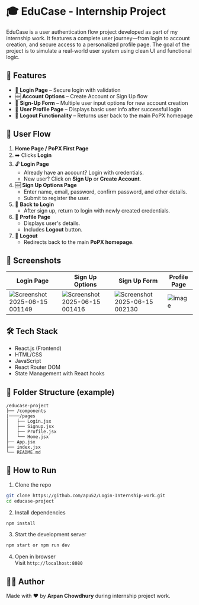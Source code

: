 
# 🎓 EduCase - Internship Project

EduCase is a user authentication flow project developed as part of my internship work. It features a complete user journey—from login to account creation, and secure access to a personalized profile page. The goal of the project is to simulate a real-world user system using clean UI and functional logic.

## 🌟 Features

- 🔐 **Login Page** – Secure login with validation
- 🆕 **Account Options** – Create Account or Sign Up flow
- 📝 **Sign-Up Form** – Multiple user input options for new account creation
- 👤 **User Profile Page** – Displays basic user info after successful login
- 🚪 **Logout Functionality** – Returns user back to the main PoPX homepage

## 🔄 User Flow

1. **Home Page / PoPX First Page**
2. ➡️ Clicks **Login**
3. 🔓 **Login Page**
   - Already have an account? Login with credentials.
   - New user? Click on **Sign Up** or **Create Account**.
4. 🆕 **Sign Up Options Page**
   - Enter name, email, password, confirm password, and other details.
   - Submit to register the user.
5. 🔐 **Back to Login**
   - After sign up, return to login with newly created credentials.
6. 👤 **Profile Page**
   - Displays user's details.
   - Includes **Logout** button.
7. 🚪 **Logout**
   - Redirects back to the main **PoPX homepage**.

## 📸 Screenshots

| Login Page | Sign Up Options | Sign Up Form | Profile Page |
|------------|------------------|--------------|----------------|
| ![Screenshot 2025-06-15 001149](https://github.com/user-attachments/assets/dfaa51fc-cd19-4c11-bcec-73915bb93ae9) | ![Screenshot 2025-06-15 001416](https://github.com/user-attachments/assets/245f6bc9-dd82-4dc9-82cc-70724ce169b5)| ![Screenshot 2025-06-15 002130](https://github.com/user-attachments/assets/3c602f72-be6f-44e8-b3a1-4bbdf70f61b0) | ![image](https://github.com/user-attachments/assets/bf65df95-9d1c-4a14-80fb-fefdef52e6f7) |

## 🛠️ Tech Stack

- React.js (Frontend)
- HTML/CSS
- JavaScript
- React Router DOM
- State Management with React hooks

## 📁 Folder Structure (example)

```
/educase-project
├── /components
|────/pages
│   ├── Login.jsx
│   ├── Signup.jsx
│   ├── Profile.jsx
│   └── Home.jsx
├── App.jsx
├── index.jsx
└── README.md
```

## 🚀 How to Run

1. Clone the repo  
```bash
git clone https://github.com/apu52/Login-Internship-work.git
cd educase-project
```

2. Install dependencies  
```bash
npm install
```

3. Start the development server  
```bash
npm start or npm run dev
```

4. Open in browser  
Visit `http://localhost:8080`

## 🙋‍♂️ Author

Made with ❤️ by **Arpan Chowdhury** during internship project work.

